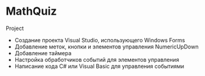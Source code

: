 # MathQuiz
Project
- Создание проекта Visual Studio, использующего Windows Forms
- Добавление меток, кнопки и элементов управления NumericUpDown
- Добавление таймера
- Настройка обработчиков событий для элементов управления
- Написание кода C# или Visual Basic для управления событиями
